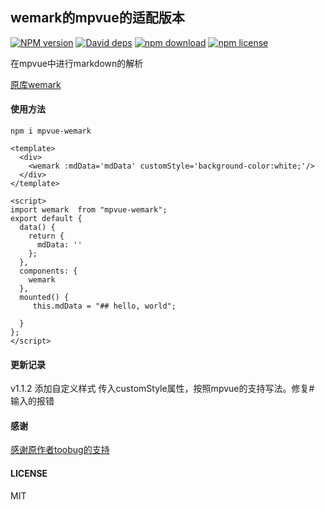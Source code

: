 ## wemark的mpvue的适配版本

[![NPM version][npm-image]][npm-url]
[![David deps][david-image]][david-url]
[![npm download][download-image]][download-url]
[![npm license][license-image]][download-url]

[npm-image]: https://img.shields.io/npm/v/mpvue-wemark.svg?style=flat-square
[npm-url]: https://npmjs.org/package/mpvue-wemark
[travis-image]: https://img.shields.io/travis/673800357/mpvue-wemark.svg?style=flat-square
[travis-url]: https://travis-ci.org/673800357/mpvue-wemark
[coveralls-image]: https://img.shields.io/coveralls/673800357/mpvue-wemark.svg?style=flat-square
[coveralls-url]: https://coveralls.io/r/673800357/mpvue-wemark?branch=master
[david-image]: https://img.shields.io/david/673800357/mpvue-wemark.svg?style=flat-square
[david-url]: https://david-dm.org/673800357/mpvue-wemark
[node-image]: https://img.shields.io/badge/node.js-%3E=_4.0-green.svg?style=flat-square
[node-url]: http://nodejs.org/download/
[download-image]: https://img.shields.io/npm/dm/mpvue-wemark.svg?style=flat-square
[download-url]: https://npmjs.org/package/mpvue-wemark
[license-image]: https://img.shields.io/npm/l/mpvue-wemark.svg

在mpvue中进行markdown的解析

[原库wemark](https://github.com/TooBug/wemark)

#### 使用方法
```
npm i mpvue-wemark
```


```vue
<template>
  <div>
    <wemark :mdData='mdData' customStyle='background-color:white;'/>
  </div>
</template>

<script>
import wemark  from "mpvue-wemark";
export default {
  data() {
    return {
      mdData: ''
    };
  },
  components: {
    wemark
  },
  mounted() {
     this.mdData = "## hello, world";

  }
};
</script>

```

#### 更新记录

v1.1.2 添加自定义样式 传入customStyle属性，按照mpvue的支持写法。修复# 输入的报错

#### 感谢

[感谢原作者toobug的支持](https://github.com/TooBug)

#### LICENSE
MIT
